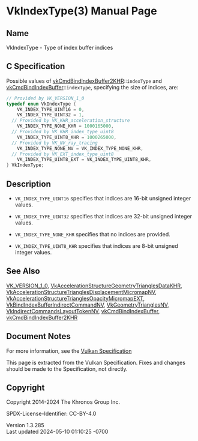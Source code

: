 # VkIndexType(3) Manual Page

## Name

VkIndexType - Type of index buffer indices



## <a href="#_c_specification" class="anchor"></a>C Specification

Possible values of
[vkCmdBindIndexBuffer2KHR](https://registry.khronos.org/vulkan/specs/1.3-extensions/man/html/vkCmdBindIndexBuffer2KHR.html)::`indexType`
and [vkCmdBindIndexBuffer](https://registry.khronos.org/vulkan/specs/1.3-extensions/man/html/vkCmdBindIndexBuffer.html)::`indexType`,
specifying the size of indices, are:

``` c
// Provided by VK_VERSION_1_0
typedef enum VkIndexType {
    VK_INDEX_TYPE_UINT16 = 0,
    VK_INDEX_TYPE_UINT32 = 1,
  // Provided by VK_KHR_acceleration_structure
    VK_INDEX_TYPE_NONE_KHR = 1000165000,
  // Provided by VK_KHR_index_type_uint8
    VK_INDEX_TYPE_UINT8_KHR = 1000265000,
  // Provided by VK_NV_ray_tracing
    VK_INDEX_TYPE_NONE_NV = VK_INDEX_TYPE_NONE_KHR,
  // Provided by VK_EXT_index_type_uint8
    VK_INDEX_TYPE_UINT8_EXT = VK_INDEX_TYPE_UINT8_KHR,
} VkIndexType;
```

## <a href="#_description" class="anchor"></a>Description

- `VK_INDEX_TYPE_UINT16` specifies that indices are 16-bit unsigned
  integer values.

- `VK_INDEX_TYPE_UINT32` specifies that indices are 32-bit unsigned
  integer values.

- `VK_INDEX_TYPE_NONE_KHR` specifies that no indices are provided.

- `VK_INDEX_TYPE_UINT8_KHR` specifies that indices are 8-bit unsigned
  integer values.

## <a href="#_see_also" class="anchor"></a>See Also

[VK_VERSION_1_0](https://registry.khronos.org/vulkan/specs/1.3-extensions/man/html/VK_VERSION_1_0.html),
[VkAccelerationStructureGeometryTrianglesDataKHR](https://registry.khronos.org/vulkan/specs/1.3-extensions/man/html/VkAccelerationStructureGeometryTrianglesDataKHR.html),
[VkAccelerationStructureTrianglesDisplacementMicromapNV](https://registry.khronos.org/vulkan/specs/1.3-extensions/man/html/VkAccelerationStructureTrianglesDisplacementMicromapNV.html),
[VkAccelerationStructureTrianglesOpacityMicromapEXT](https://registry.khronos.org/vulkan/specs/1.3-extensions/man/html/VkAccelerationStructureTrianglesOpacityMicromapEXT.html),
[VkBindIndexBufferIndirectCommandNV](https://registry.khronos.org/vulkan/specs/1.3-extensions/man/html/VkBindIndexBufferIndirectCommandNV.html),
[VkGeometryTrianglesNV](https://registry.khronos.org/vulkan/specs/1.3-extensions/man/html/VkGeometryTrianglesNV.html),
[VkIndirectCommandsLayoutTokenNV](https://registry.khronos.org/vulkan/specs/1.3-extensions/man/html/VkIndirectCommandsLayoutTokenNV.html),
[vkCmdBindIndexBuffer](https://registry.khronos.org/vulkan/specs/1.3-extensions/man/html/vkCmdBindIndexBuffer.html),
[vkCmdBindIndexBuffer2KHR](https://registry.khronos.org/vulkan/specs/1.3-extensions/man/html/vkCmdBindIndexBuffer2KHR.html)

## <a href="#_document_notes" class="anchor"></a>Document Notes

For more information, see the <a
href="https://registry.khronos.org/vulkan/specs/1.3-extensions/html/vkspec.html#VkIndexType"
target="_blank" rel="noopener">Vulkan Specification</a>

This page is extracted from the Vulkan Specification. Fixes and changes
should be made to the Specification, not directly.

## <a href="#_copyright" class="anchor"></a>Copyright

Copyright 2014-2024 The Khronos Group Inc.

SPDX-License-Identifier: CC-BY-4.0

Version 1.3.285  
Last updated 2024-05-10 01:10:25 -0700
